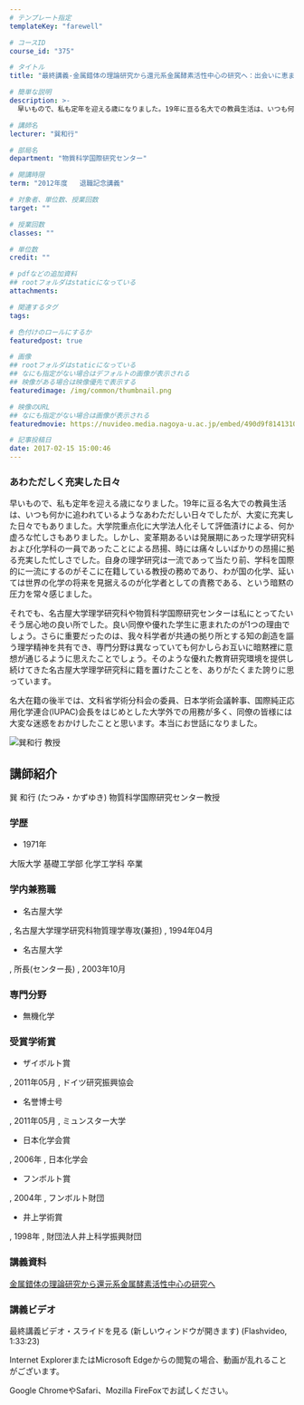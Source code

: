 ```yaml
---
# テンプレート指定
templateKey: "farewell"

# コースID
course_id: "375"

# タイトル
title: "最終講義-金属錯体の理論研究から還元系金属酵素活性中心の研究へ：出会いに恵まれて"

# 簡単な説明
description: >-
  早いもので、私も定年を迎える歳になりました。19年に亘る名大での教員生活は、いつも何かに追われているようなあわただしい日々でしたが、大変に充実した日々でもありました。大学院重点化に大学法人化そして...

# 講師名
lecturer: "巽和行"

# 部局名
department: "物質科学国際研究センター"

# 開講時限
term: "2012年度	退職記念講義"

# 対象者、単位数、授業回数
target: ""

# 授業回数
classes: ""

# 単位数
credit: ""

# pdfなどの追加資料
## rootフォルダはstaticになっている
attachments: 

# 関連するタグ
tags:

# 色付けのロールにするか
featuredpost: true

# 画像
## rootフォルダはstaticになっている
## なにも指定がない場合はデフォルトの画像が表示される
## 映像がある場合は映像優先で表示する
featuredimage: /img/common/thumbnail.png

# 映像のURL
## なにも指定がない場合は画像が表示される
featuredmovie: https://nuvideo.media.nagoya-u.ac.jp/embed/490d9f81413100c241fdc4b91718f7de3339a4ae

# 記事投稿日
date: 2017-02-15 15:00:46
---
```


### あわただしく充実した日々

早いもので、私も定年を迎える歳になりました。19年に亘る名大での教員生活は、いつも何かに追われているようなあわただしい日々でしたが、大変に充実した日々でもありました。大学院重点化に大学法人化そして評価漬けによる、何か虚ろな忙しさもありました。しかし、変革期あるいは発展期にあった理学研究科および化学科の一員であったことによる昂揚、時には痛々しいばかりの昂揚に拠る充実した忙しさでした。自身の理学研究は一流であって当たり前、学科を国際的に一流にするのがそこに在籍している教授の務めであり、わが国の化学、延いては世界の化学の将来を見据えるのが化学者としての責務である、という暗黙の圧力を常々感じました。

それでも、名古屋大学理学研究科や物質科学国際研究センターは私にとってたいそう居心地の良い所でした。良い同僚や優れた学生に恵まれたのが1つの理由でしょう。さらに重要だったのは、我々科学者が共通の拠り所とする知の創造を謳う理学精神を共有でき、専門分野は異なっていても何かしらお互いに暗黙裡に意想が通じるように思えたことでしょう。そのような優れた教育研究環境を提供し続けてきた名古屋大学理学研究科に籍を置けたことを、ありがたくまた誇りに思っています。

名大在籍の後半では、文科省学術分科会の委員、日本学術会議幹事、国際純正応用化学連合(IUPAC)会長をはじめとした大学外での用務が多く、同僚の皆様には大変な迷惑をおかけしたことと思います。本当にお世話になりました。

![巽和行 教授](/files/375/H24tatsumi.jpg) 

## 講師紹介

巽 和行 (たつみ・かずゆき) 物質科学国際研究センター教授

### 学歴

* 1971年

大阪大学 基礎工学部 化学工学科 卒業

### 学内兼務職

* 名古屋大学

, 名古屋大学理学研究科物質理学専攻(兼担) , 1994年04月

* 名古屋大学

, 所長(センター長) , 2003年10月

### 専門分野

* 無機化学

### 受賞学術賞

* ザイボルト賞

, 2011年05月 , ドイツ研究振興協会

* 名誉博士号

, 2011年05月 , ミュンスター大学

* 日本化学会賞

, 2006年 , 日本化学会

* フンボルト賞

, 2004年 , フンボルト財団

* 井上学術賞

, 1998年 , 財団法人井上科学振興財団

### 講義資料

[金属錯体の理論研究から還元系金属酵素活性中心の研究へ](/files/375/H24tatsumiLL_materials.pdf) 

### 講義ビデオ

最終講義ビデオ・スライドを見る (新しいウィンドウが開きます) (Flashvideo, 1:33:23)

Internet ExplorerまたはMicrosoft Edgeからの閲覧の場合、動画が乱れることがございます。

Google ChromeやSafari、Mozilla FireFoxでお試しください。